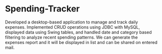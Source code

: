 # Spending-Tracker
Developed a desktop-based application to manage and track daily expenses. Implemented CRUD operations using JDBC with MySQL,  displayed data using Swing tables, and handled date and category based filtering to analyze recent spending patterns. We can generate the expenses report and it will be displayed in list and can be shared on entered mail.
